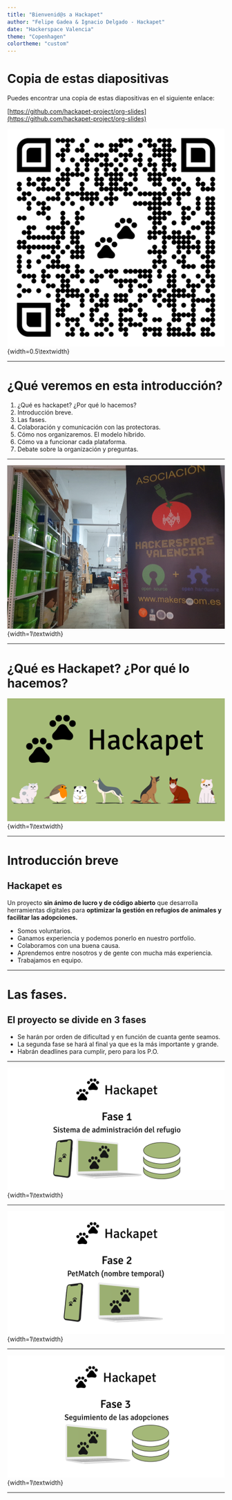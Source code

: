 ```yaml
---
title: "Bienvenid@s a Hackapet"
author: "Felipe Gadea & Ignacio Delgado - Hackapet"
date: "Hackerspace Valencia"
theme: "Copenhagen"
colortheme: "custom" 
---
```


# Copia de estas diapositivas

Puedes encontrar una copia de estas diapositivas en el siguiente enlace:

[https://github.com/hackapet-project/org-slides](https://github.com/hackapet-project/org-slides)

![](images/qr-slides.png){width=0.5\textwidth}

---

# ¿Qué veremos en esta introducción?

1. ¿Qué es hackapet? ¿Por qué lo hacemos?
2. Introducción breve.
3. Las fases.
4. Colaboración y comunicación con las protectoras.
5. Cómo nos organizaremos. El modelo híbrido.
6. Cómo va a funcionar cada plataforma.
7. Debate sobre la organización y preguntas.

---

![](./images/hackerspace-valencia.jpg){width=1\textwidth}

---

# ¿Qué es Hackapet? ¿Por qué lo hacemos?

![](./images/hackapet-wallpaper.png){width=1\textwidth}

---

# Introducción breve

## Hackapet es
Un proyecto **sin ánimo de lucro y de código abierto** que desarrolla herramientas digitales para **optimizar la gestión en refugios de animales y facilitar las adopciones.**

- Somos voluntarios.
- Ganamos experiencia y podemos ponerlo en nuestro portfolio.
- Colaboramos con una buena causa.
- Aprendemos entre nosotros y de gente con mucha más experiencia.
- Trabajamos en equipo.

---

# Las fases.

## El proyecto se divide en 3 fases
* Se harán por orden de dificultad y en función de cuanta gente seamos.
* La segunda fase se hará al final ya que es la más importante y grande.
* Habrán deadlines para cumplir, pero para los P.O.

---

![](./images/phase-1.png){width=1\textwidth}

---

![](./images/phase-2.png){width=1\textwidth}

---

![](./images/phase-3.png){width=1\textwidth}

---